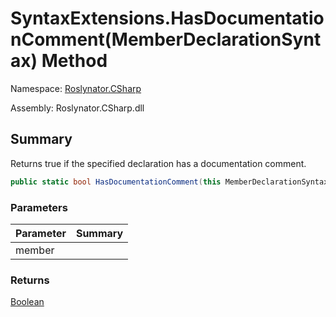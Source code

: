 # SyntaxExtensions\.HasDocumentationComment\(MemberDeclarationSyntax\) Method

Namespace: [Roslynator.CSharp](../../README.md)

Assembly: Roslynator\.CSharp\.dll

## Summary

Returns true if the specified declaration has a documentation comment\.

```csharp
public static bool HasDocumentationComment(this MemberDeclarationSyntax member)
```

### Parameters

| Parameter | Summary |
| --------- | ------- |
| member | |

### Returns

[Boolean](https://docs.microsoft.com/en-us/dotnet/api/system.boolean)


